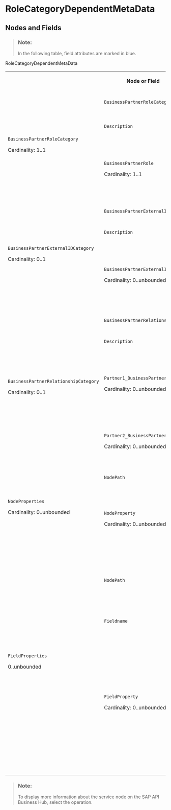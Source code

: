 <!-- loiobfaaf02f429f47e89edfead24b370d27 -->

# RoleCategoryDependentMetaData



<a name="loiobfaaf02f429f47e89edfead24b370d27__section_m53_np5_qcb"/>

## Nodes and Fields

> ### Note:  
> In the following table, field attributes are marked in blue.

<a name="loiobfaaf02f429f47e89edfead24b370d27__table_rzl_pp5_qcb"/>RoleCategoryDependentMetaData


<table>
<tr>
<th colspan="5">

Node or Field



</th>
<th>

Description



</th>
<th>

Cardinality



</th>
</tr>
<tr>
<td rowspan="5">

`BusinessPartnerRoleCategory`

Cardinality: 1..1



</td>
<td colspan="4">

`BusinessPartnerRoleCategoryCode`



</td>
<td>

For example: `BUP003` 



</td>
<td>

1..1



</td>
</tr>
<tr>
<td>

`Description`



</td>
<td colspan="3">

`languageCode`



</td>
<td>

For example: Employee



</td>
<td>

0..unbounded



</td>
</tr>
<tr>
<td rowspan="3">

`BusinessPartnerRole`

Cardinality: 1..1



</td>
<td colspan="3">

`BusinessPartnerRoleCode`



</td>
<td>

For example: `BBP005`



</td>
<td>

1..1



</td>
</tr>
<tr>
<td>

`Description`



</td>
<td colspan="2">

`languageCode`



</td>
<td>

 



</td>
<td>

0..unbounded



</td>
</tr>
<tr>
<td colspan="3">

`DefaultIndicator`



</td>
<td>

Can be *true* or *false*



</td>
<td>

 



</td>
</tr>
<tr>
<td rowspan="5">

`BusinessPartnerExternalIDCategory`

Cardinality: 0..1



</td>
<td colspan="4">

`BusinessPartnerExternalIDCategoryCode`



</td>
<td>

For example: `HCM030`



</td>
<td>

1..1



</td>
</tr>
<tr>
<td>

`Description`



</td>
<td colspan="3">

`languageCode`



</td>
<td>

 



</td>
<td>

0..unbounded



</td>
</tr>
<tr>
<td rowspan="3">

`BusinessPartnerExternalID`

Cardinality: 0..unbounded



</td>
<td colspan="3">

`BusinessPartnerExternalIDCode`



</td>
<td>

For example: `HCM030`



</td>
<td>

1..1



</td>
</tr>
<tr>
<td>

`Description`



</td>
<td colspan="2">

`languageCode`



</td>
<td>

 



</td>
<td>

0..unbounded



</td>
</tr>
<tr>
<td colspan="3">

`DefaultIndicator`



</td>
<td>

The value can be either*true* or *false*



</td>
<td>

 



</td>
</tr>
<tr>
<td rowspan="6">

`BusinessPartnerRelationshipCategory`

Cardinality: 0..1



</td>
<td colspan="4">

`BusinessPartnerRelationshipCategoryCode`



</td>
<td>

For example: `BUR025`



</td>
<td>

1..1



</td>
</tr>
<tr>
<td colspan="2">

`Description`



</td>
<td colspan="2">

`languageCode`



</td>
<td>

 



</td>
<td>

0..unbounded



</td>
</tr>
<tr>
<td rowspan="2" colspan="2">

`Partner1_BusinessPartnerCategory`

Cardinality: 0..unbounded



</td>
<td colspan="2">

`BusinessPartnerCategoryCode`



</td>
<td>

Can be:

-   2 - Organization

-   3 - Group




</td>
<td>

1..1



</td>
</tr>
<tr>
<td>

`Description`



</td>
<td>

`languageCode`



</td>
<td>

 



</td>
<td>

0..unbounded



</td>
</tr>
<tr>
<td rowspan="2" colspan="2">

`Partner2_BusinessPartnerCategory`

Cardinality: 0..unbounded



</td>
<td colspan="2">

`BusinessPartnerCategoryCode`



</td>
<td>

Can be:

-   1 - Person




</td>
<td>

1..1



</td>
</tr>
<tr>
<td>

`Description`



</td>
<td>

`languageCode`



</td>
<td>

 



</td>
<td>

0..unbounded



</td>
</tr>
<tr>
<td rowspan="3">

`NodeProperties`

Cardinality: 0..unbounded



</td>
<td colspan="4">

`NodePath`



</td>
<td>

For example: `BUSINESS_USER`



</td>
<td>

1..1



</td>
</tr>
<tr>
<td rowspan="2" colspan="2">

`NodeProperty`

Cardinality: 0..unbounded



</td>
<td colspan="2">

`NodePropertyCode`



</td>
<td rowspan="2">

Node property codes are:

-   01 - enabled

-   02 - disabled

-   03 - read only




</td>
<td>

1..1



</td>
</tr>
<tr>
<td>

`Description`



</td>
<td>

`languageCode`



</td>
<td>

0..unbounded



</td>
</tr>
<tr>
<td rowspan="4">

`FieldProperties`

0..unbounded



</td>
<td colspan="4">

`NodePath`



</td>
<td>

For example:

-   `BUSINESS_USER-USER-ROLE`
-   `BUSINESS_USER-USER-VALIDITY_PERIOD`
-   `BUSINESS_USER-USER_ASSIGNMENT`



</td>
<td>

1..1



</td>
</tr>
<tr>
<td colspan="4">

`Fieldname`



</td>
<td>

Name of a field.



</td>
<td>

1..1



</td>
</tr>
<tr>
<td rowspan="2" colspan="2">

`FieldProperty`

Cardinality: 0..unbounded



</td>
<td colspan="2">

`FieldPropertyCode`



</td>
<td>

Node property codes are:

-   01 - enabled

-   02 - disabled

-   03 - read only

-   04 - mandatory

-   05 - enabled, read only for update

-   06 - mandatory, read only for update




</td>
<td>

1..1



</td>
</tr>
<tr>
<td>

`Description`



</td>
<td>

`languageCode`



</td>
<td>

 



</td>
<td>

0..unbounded



</td>
</tr>
</table>

> ### Note:  
> To display more information about the service node on the SAP API Business Hub, select the operation.

